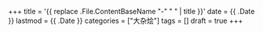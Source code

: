 +++
title = '{{ replace .File.ContentBaseName "-" " " | title }}'
date = {{ .Date }}
lastmod = {{ .Date }}
categories = ["大杂烩"]
tags = []
draft = true
+++



